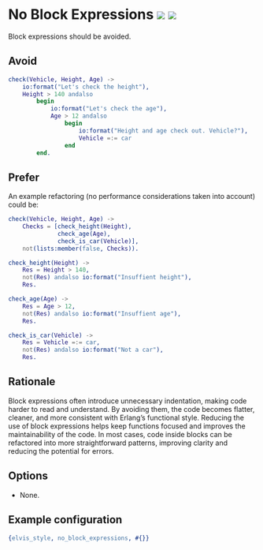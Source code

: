 # No Block Expressions [![](https://img.shields.io/badge/since-1.4.0-blue)](https://github.com/inaka/elvis_core/releases/tag/1.4.0) ![](https://img.shields.io/badge/BEAM-yes-orange)

Block expressions should be avoided.

## Avoid

```erlang
check(Vehicle, Height, Age) ->
    io:format("Let's check the height"),
    Height > 140 andalso
        begin
            io:format("Let's check the age"),
            Age > 12 andalso
                begin
                    io:format("Height and age check out. Vehicle?"),
                    Vehicle =:= car
                end
        end.
```

## Prefer

An example refactoring (no performance considerations taken into account) could be:

```erlang
check(Vehicle, Height, Age) ->
    Checks = [check_height(Height),
              check_age(Age),
              check_is_car(Vehicle)],
    not(lists:member(false, Checks)).

check_height(Height) ->
    Res = Height > 140,
    not(Res) andalso io:format("Insuffient height"),
    Res.

check_age(Age) ->
    Res = Age > 12,
    not(Res) andalso io:format("Insuffient age"),
    Res.

check_is_car(Vehicle) ->
    Res = Vehicle =:= car,
    not(Res) andalso io:format("Not a car"),
    Res.
```

## Rationale

Block expressions often introduce unnecessary indentation, making code harder to read and
understand. By avoiding them, the code becomes flatter, cleaner, and more consistent with Erlang’s
functional style. Reducing the use of block expressions helps keep functions focused and improves
the maintainability of the code. In most cases, code inside blocks can be refactored into more
straightforward patterns, improving clarity and reducing the potential for errors.

## Options

- None.

## Example configuration

```erlang
{elvis_style, no_block_expressions, #{}}
```
